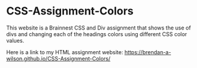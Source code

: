 # CSS-Assignment-Colors

This website is a Brainnest CSS and Div assignment that shows the use of divs and changing each of the headings colors using different CSS color values.

Here is a link to my HTML assignment website: https://brendan-a-wilson.github.io/CSS-Assignment-Colors/
